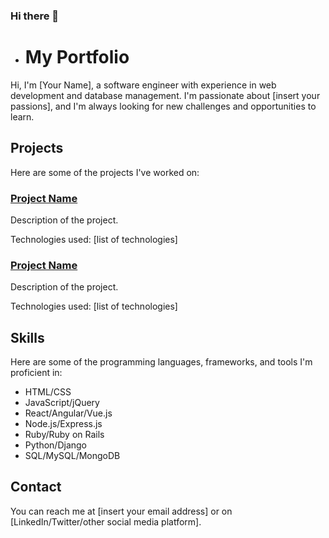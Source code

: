 ### Hi there 👋


<!--
**ocindykim/ocindykim** is a ✨ _special_ ✨ repository because its `README.md` (this file) appears on your GitHub profile.

![Click on](https://www.google.com/imgres?imgurl=https%3A%2F%2Fi7x7p5b7.stackpathcdn.com%2Fcodrops%2Fwp-content%2Fuploads%2F2012%2F12%2FCSSClickEvents.jpg&imgrefurl=https%3A%2F%2Ftympanus.net%2Fcodrops%2F2012%2F12%2F17%2Fcss-click-events%2F&tbnid=zSp1kXZ8T3qAvM&vet=12ahUKEwjd0an8x5n9AhXIet4KHYlpCesQMygBegUIARC9AQ..i&docid=eDvm2ZvVEl8WaM&w=580&h=315&q=click%20on%20css&ved=2ahUKEwjd0an8x5n9AhXIet4KHYlpCesQMygBegUIARC9AQ)


Here are some ideas to get you started:

- 🔭 I’m currently working on ...
- 🌱 I’m currently learning ...
- 👯 I’m looking to collaborate on ...
- 🤔 I’m looking for help with ...
- 💬 Ask me about ...
- 📫 How to reach me: ...
- 😄 Pronouns: ...
- ⚡ Fun fact: ...
-->
- # My Portfolio

Hi, I'm [Your Name], a software engineer with experience in web development and database management. I'm passionate about [insert your passions], and I'm always looking for new challenges and opportunities to learn.

## Projects

Here are some of the projects I've worked on:

### [Project Name](https://github.com/username/repo)

Description of the project.

Technologies used: [list of technologies]

### [Project Name](https://github.com/username/repo)

Description of the project.

Technologies used: [list of technologies]

## Skills

Here are some of the programming languages, frameworks, and tools I'm proficient in:

- HTML/CSS
- JavaScript/jQuery
- React/Angular/Vue.js
- Node.js/Express.js
- Ruby/Ruby on Rails
- Python/Django
- SQL/MySQL/MongoDB

## Contact

You can reach me at [insert your email address] or on [LinkedIn/Twitter/other social media platform].
